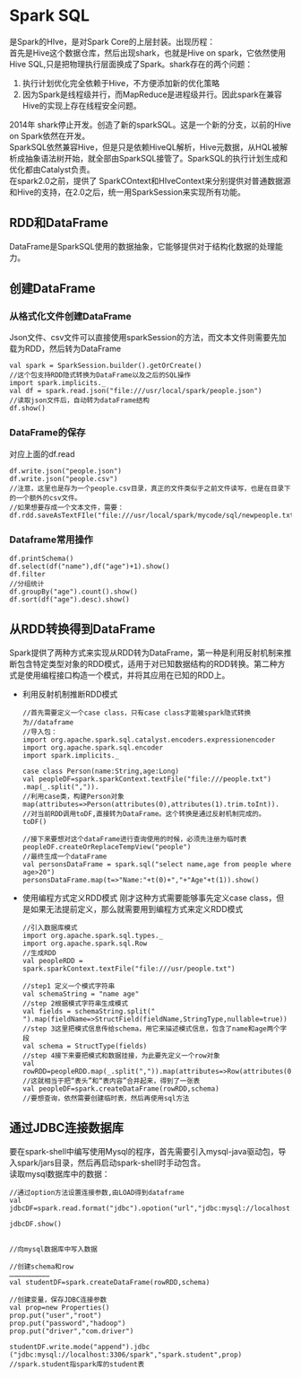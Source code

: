 # Spark SQL
是Spark的HIve，是对Spark Core的上层封装。出现历程：   
首先是Hive这个数据仓库，然后出现shark，也就是Hive on spark，它依然使用Hive SQL,只是把物理执行层面换成了Spark。shark存在的两个问题：
1. 执行计划优化完全依赖于Hive，不方便添加新的优化策略
2. 因为Spark是线程级并行，而MapReduce是进程级并行。因此spark在兼容Hive的实现上存在线程安全问题。

2014年 shark停止开发。创造了新的sparkSQL。这是一个新的分支，以前的Hive on Spark依然在开发。   
SparkSQL依然兼容Hive，但是只是依赖HiveQL解析，Hive元数据，从HQL被解析成抽象语法树开始，就全部由SparkSQL接管了。SparkSQL的执行计划生成和优化都由Catalyst负责。   
在spark2.0之前，提供了 SparkCOntext和HIveContext来分别提供对普通数据源和Hive的支持，在2.0之后，统一用SparkSession来实现所有功能。
## RDD和DataFrame
DataFrame是SparkSQL使用的数据抽象，它能够提供对于结构化数据的处理能力。

## 创建DataFrame
### 从格式化文件创建DataFrame
Json文件、csv文件可以直接使用sparkSession的方法，而文本文件则需要先加载为RDD，然后转为DataFrame
```
val spark = SparkSession.builder().getOrCreate()
//这个包支持RDD隐式转换为DataFrame以及之后的SQL操作
import spark.implicits._
val df = spark.read.json("file:///usr/local/spark/people.json")
//读取json文件后，自动转为dataFrame结构
df.show()
```
### DataFrame的保存
对应上面的df.read
```
df.write.json("people.json")
df.write.json("people.csv")
//注意，这里也是存为一个people.csv目录，真正的文件类似于之前文件读写，也是在目录下的一个额外的csv文件。
//如果想要存成一个文本文件，需要：
df.rdd.saveAsTextFIle("file:///usr/local/spark/mycode/sql/newpeople.txt")
```
### Dataframe常用操作
```
df.printSchema()
df.select(df("name"),df("age")+1).show()
df.filter
//分组统计
df.groupBy("age").count().show()
df.sort(df("age").desc).show()
```
## 从RDD转换得到DataFrame
Spark提供了两种方式来实现从RDD转为DataFrame，第一种是利用反射机制来推断包含特定类型对象的RDD模式，适用于对已知数据结构的RDD转换。第二种方式是使用编程接口构造一个模式，并将其应用在已知的RDD上。
- 利用反射机制推断RDD模式
  ```
  //首先需要定义一个case class，只有case class才能被spark隐式转换为//dataframe
  //导入包：
  import org.apache.spark.sql.catalyst.encoders.expressionencoder
  import org.apache.spark.sql.encoder
  import spark.implicits._

  case class Person(name:String,age:Long)
  val peopleDF=spark.sparkContext.textFile("file:///people.txt")
  .map(_.split(",")).
  //利用case类，构建Person对象
  map(attributes=>Person(attributes(0),attributes(1).trim.toInt)).
  //对当前RDD调用toDF,直接转为DataFrame。这个转换是通过反射机制完成的。
  toDF()

  //接下来要想对这个dataFrame进行查询使用的时候，必须先注册为临时表
  peopleDF.createOrReplaceTempView("people")
  //最终生成一个dataFrame
  val personsDataFrame = spark.sql("select name,age from people where age>20")
  personsDataFrame.map(t=>"Name:"+t(0)+","+"Age"+t(1)).show()

  ```
- 使用编程方式定义RDD模式
  刚才这种方式需要能够事先定义case class，但是如果无法提前定义，那么就需要用到编程方式来定义RDD模式
  ```
  //引入数据库模式
  import org.apache.spark.sql.types._
  import org.apache.spark.sql.Row
  //生成RDD
  val peopleRDD = spark.sparkContext.textFile("file:///usr/people.txt")
  
  //step1 定义一个模式字符串
  val schemaString = "name age"
  //step 2根据模式字符串生成模式
  val fields = schemaString.split(" ").map(fieldName=>StructField(fieldName,StringType,nullable=true))
  //step 3这里把模式信息传给schema，用它来描述模式信息，包含了name和age两个字段
  val schema = StructType(fields)
  //step 4接下来要把模式和数据挂接，为此要先定义一个row对象
  val rowRDD=peopleRDD.map(_.split(",")).map(attributes=>Row(attributes(0),attributes(1).trim)) 
  //这就相当于把“表头”和“表内容”合并起来，得到了一张表
  val peopleDF=spark.createDataFrame(rowRDD,schema)
  //要想查询，依然需要创建临时表，然后再使用sql方法
  ```
## 通过JDBC连接数据库
要在spark-shell中编写使用Mysql的程序，首先需要引入mysql-java驱动包，导入spark/jars目录，然后再启动spark-shell时手动包含。   
读取mysql数据库中的数据：
```
//通过option方法设置连接参数,由LOAD得到dataframe
val jdbcDF=spark.read.format("jdbc").opotion("url","jdbc:mysql://localhost:3306/spark").option("driver","com.mysql.jdbc.Driver").option("dbtable","student").option("user","root").option("password","hadoop").load()

jdbcDF.show()


//向mysql数据库中写入数据

//创建schema和row
…………………………
val studentDF=spark.createDataFrame(rowRDD,schema)

//创建变量，保存JDBC连接参数
val prop=new Properties()
prop.put("user","root")
prop.put("password","hadoop")
prop.put("driver","com.driver")

studentDF.write.mode("append").jdbc
("jdbc:mysql://localhost:3306/spark","spark.student",prop)
//spark.student指spark库的student表
```





